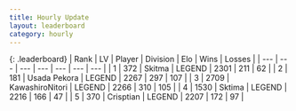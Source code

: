 ```yaml
---
title: Hourly Update
layout: leaderboard
category: hourly
---
```


{: .leaderboard}
| Rank | LV | Player | Division | Elo | Wins | Losses |
| --- | --- | --- | --- | --- | --- | --- |
| <span data-change="0">1</span> | 372 | <span title="ID: 402846">Skitma</span> | LEGEND | <span data-change="0">2301</span> | <span data-change="0">211</span> | <span data-change="0">62</span> |
| <span data-change="0">2</span> | 181 | <span title="ID: 641994">Usada Pekora</span> | LEGEND | <span data-change="0">2267</span> | <span data-change="0">297</span> | <span data-change="0">107</span> |
| <span data-change="0">3</span> | 2709 | <span title="ID: 164871">KawashiroNitori</span> | LEGEND | <span data-change="0">2266</span> | <span data-change="0">310</span> | <span data-change="0">105</span> |
| <span data-change="0">4</span> | 1530 | <span title="ID: 353063">Sktima</span> | LEGEND | <span data-change="0">2216</span> | <span data-change="0">166</span> | <span data-change="0">47</span> |
| <span data-change="0">5</span> | 370 | <span title="ID: 665674">Crisptian</span> | LEGEND | <span data-change="0">2207</span> | <span data-change="0">172</span> | <span data-change="0">97</span> |